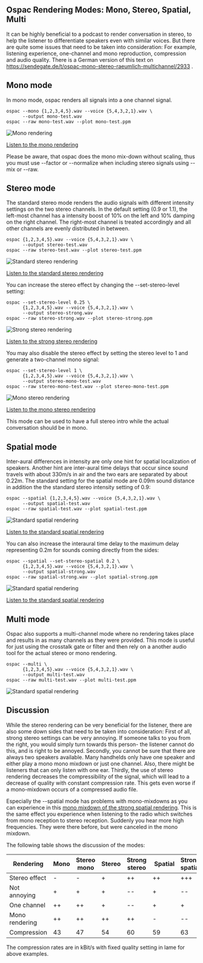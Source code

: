 ## Ospac Rendering Modes: Mono, Stereo, Spatial, Multi

It can be highly beneficial to a podcast to render conversation in stereo,
to help the listener to differentiate speakers even with similar voices. 
But there are quite some issues that need to be taken into consideration:
For example, listening experience, one-channel and mono reproduction,
compression and audio quality. There is a German version of this text on
https://sendegate.de/t/ospac-mono-stereo-raeumlich-multichannel/2933 .

## Mono mode

In mono mode, ospac renders all signals into a one channel signal.

    ospac --mono {1,2,3,4,5}.wav --voice {5,4,3,2,1}.wav \
          --output mono-test.wav
    ospac --raw mono-test.wav --plot mono-test.ppm

![Mono rendering](https://github.com/sritterbusch/ospac/raw/master/images/mono-test.png)

[Listen to the mono rendering](https://github.com/sritterbusch/ospac/raw/master/examples/mono-test.mp3)

Please be aware, that ospac does the mono mix-down without scaling, thus you
must use --factor or --normalize when including stereo signals using --mix
or --raw.

## Stereo mode

The standard stereo mode renders the audio signals with different intensity
settings on the two stereo channels. In the default setting (0.9 or 1.1), the
left-most channel has a intensity boost of 10% on the left and 10% damping
on the right channel. The right-most channel is treated accordingly and all
other channels are evenly distributed in between.

    ospac {1,2,3,4,5}.wav --voice {5,4,3,2,1}.wav \
          --output stereo-test.wav
    ospac --raw stereo-test.wav --plot stereo-test.ppm

![Standard stereo rendering](https://github.com/sritterbusch/ospac/raw/master/images/stereo-test.png)

[Listen to the standard stereo rendering](https://github.com/sritterbusch/ospac/raw/master/examples/stereo-test.mp3)

You can increase the stereo effect by changing the --set-stereo-level setting:

    ospac --set-stereo-level 0.25 \
          {1,2,3,4,5}.wav --voice {5,4,3,2,1}.wav \
          --output stereo-strong.wav
    ospac --raw stereo-strong.wav --plot stereo-strong.ppm

![Strong stereo rendering](https://github.com/sritterbusch/ospac/raw/master/images/stereo-strong.png)

[Listen to the strong stereo rendering](https://github.com/sritterbusch/ospac/raw/master/examples/stereo-strong.mp3)

You may also disable the stereo effect by setting the stereo level to 1 and
generate a two-channel mono signal:

    ospac --set-stereo-level 1 \
          {1,2,3,4,5}.wav --voice {5,4,3,2,1}.wav \
          --output stereo-mono-test.wav
    ospac --raw stereo-mono-test.wav --plot stereo-mono-test.ppm

![Mono stereo rendering](https://github.com/sritterbusch/ospac/raw/master/images/stereo-mono-test.png)

[Listen to the mono stereo rendering](https://github.com/sritterbusch/ospac/raw/master/examples/stereo-mono-test.mp3)

This mode can be used to have a full stereo intro while the actual
conversation should be in mono.

## Spatial mode

Inter-aural differences in intensity are only one hint for spatial
localization of speakers. Another hint are inter-aural time delays that
occur since sound travels with about 330m/s in air and the two ears are
separated by about 0.22m. The standard setting for the spatial mode are
0.09m sound distance in addition the the standard stereo intensity setting
of 0.9:

    ospac --spatial {1,2,3,4,5}.wav --voice {5,4,3,2,1}.wav \
          --output spatial-test.wav
    ospac --raw spatial-test.wav --plot spatial-test.ppm

![Standard spatial rendering](https://github.com/sritterbusch/ospac/raw/master/images/spatial-test.png)

[Listen to the standard spatial rendering](https://github.com/sritterbusch/ospac/raw/master/examples/spatial-test.mp3)

You can also increase the interaural time delay to the maximum delay
representing 0.2m for sounds coming directly from the sides:

    ospac --spatial --set-stereo-spatial 0.2 \
          {1,2,3,4,5}.wav --voice {5,4,3,2,1}.wav \
          --output spatial-strong.wav
    ospac --raw spatial-strong.wav --plot spatial-strong.ppm

![Standard spatial rendering](https://github.com/sritterbusch/ospac/raw/master/images/spatial-strong.png)

[Listen to the standard spatial rendering](https://github.com/sritterbusch/ospac/raw/master/examples/spatial-strong.mp3)

## Multi mode

Ospac also supports a multi-channel mode where no rendering takes place and
results in as many channels as they were provided. This mode is useful for
just using the crosstalk gate or filter and then rely on a another audio
tool for the actual stereo or mono rendering.

    ospac --multi \
          {1,2,3,4,5}.wav --voice {5,4,3,2,1}.wav \
          --output multi-test.wav
    ospac --raw multi-test.wav --plot multi-test.ppm

![Standard spatial rendering](https://github.com/sritterbusch/ospac/raw/master/images/multi-test.png)

## Discussion

While the stereo rendering can be very beneficial for the listener, there
are also some down sides that need to be taken into consideration: First of
all, strong stereo settings can be very annoying. If someone talks to you
from the right, you would simply turn towards this person- the listener
cannot do this, and is right to be annoyed. Secondly, you cannot be sure
that there are always two speakers available. Many handhelds only have one
speaker and either play a mono mono mixdown or just one channel. Also, there
might be listeners that can only listen with one ear. Thirdly, the use of
stereo rendering decreases the compressibility of the signal, which will
lead to a decrease of quality with constant compression rate. This gets even
worse if a mono-mixdown occurs of a compressed audio file.

Especially the --spatial mode has problems with mono-mixdowns as
you can experience in this
[mono mixdown of the strong spatial rendering](https://github.com/sritterbusch/ospac/raw/master/examples/spatial-strong-mono.mp3).
This is the same effect you experience when listening to the radio which
switches from mono reception to stereo reception. Suddenly you hear more
high frequencies. They were there before, but were canceled in the mono
mixdown.

The following table shows the discussion of the modes:

Rendering      | Mono | Stereo mono | Stereo | Strong stereo | Spatial | Strong spatial 
-------------- | ---- | ----------- | ------ | ------------- | ------- | --------------
Stereo effect  |  -   |      -      |   +    |      ++       |    ++   |    +++
Not annoying   |  +   |      +      |   +    |      --       |    +    |    --        
One channel    |  ++  |      ++     |   +    |      --       |    +    |    +
Mono rendering |  ++  |      ++     |   ++   |      ++       |    -    |    --
Compression    |  43  |      47     |   54   |      60       |    59   |    63

The compression rates are in kBit/s with fixed quality setting in lame for above
examples.

